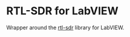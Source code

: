 # RTL-SDR for LabVIEW

Wrapper around the [rtl-sdr](https://github.com/rtlsdrblog/rtl-sdr-blog) library for LabVIEW.
